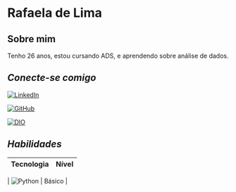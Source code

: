 # **Rafaela de Lima**

## Sobre mim

Tenho 26 anos, estou cursando ADS, e aprendendo sobre análise de dados.


## *Conecte-se comigo*

[![LinkedIn](https://img.shields.io/badge/LinkedIn-000?style=for-the-badge&logo=linkedin&logoColor=0E76A8)](https://www.linkedin.com/in/rafaela-lima-40325a147)

[![GitHub](https://img.shields.io/badge/github-000?style=for-the-badge&logo=github&logoColor=0E76A8)](https://github.com/RaffaelaLima)

[![DIO](https://img.shields.io/badge/dio-000?style=for-the-badge&logo=github&logoColor=0E76A8)](https://www.dio.me/users/raffaela_lima883)



## *Habilidades*

| Tecnologia  | Nível   |
| -------     | -------- |
| 
![Python](https://img.shields.io/badge/Python-000?style=for-the-badge&logo=python)      | Básico    |
